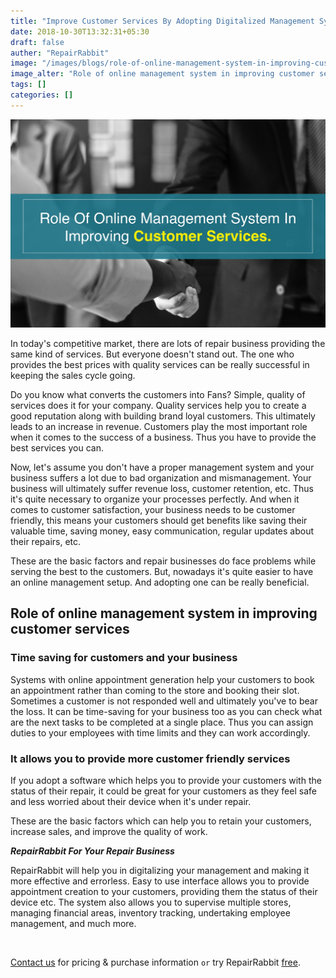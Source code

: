 ```yaml
---
title: "Improve Customer Services By Adopting Digitalized Management System."
date: 2018-10-30T13:32:31+05:30
draft: false
auther: "RepairRabbit"
image: "/images/blogs/role-of-online-management-system-in-improving-customer-services-min.jpg"
image_alter: "Role of online management system in improving customer services"
tags: []
categories: []
---
```


<img src="/images/blogs/role-of-online-management-system-in-improving-customer-services-min.jpg" alt="Role of online management system in improving customer services"/>

In today's competitive market, there are lots of repair business providing the same kind of services. But everyone doesn't stand out. The one who provides the best prices with quality services can be really successful in keeping the sales cycle going.

Do you know what converts the customers into Fans? Simple, quality of services does it for your company. Quality services help you to create a good reputation along with building brand loyal customers. This ultimately leads to an increase in revenue. Customers play the most important role when it comes to the success of a business. Thus you have to provide the best services you can.

Now, let's assume you don't have a proper management system and your business suffers a lot due to bad organization and mismanagement. Your business will ultimately suffer revenue loss, customer retention, etc. Thus it's quite necessary to organize your processes perfectly. And when it comes to customer satisfaction, your business needs to be customer friendly, this means your customers should get benefits like saving their valuable time, saving money, easy communication, regular updates about their repairs, etc.

These are the basic factors and repair businesses do face problems while serving the best to the customers. But, nowadays it's quite easier to have an online management setup. And adopting one can be really beneficial. 

## Role of online management system in improving customer services

### Time saving for customers and your business

Systems with online appointment generation help your customers to book an appointment rather than coming to the store and booking their slot. Sometimes a customer is not responded well and ultimately you've to bear the loss. 
It can be time-saving for your business too as you can check what are the next tasks to be completed at a single place. Thus you can assign duties to your employees with time limits and they can work accordingly.

### It allows you to provide more customer friendly services

If you adopt a software which helps you to provide your customers with the status of their repair, it could be great for your customers as they feel safe and less worried about their device when it's under repair. 

These are the basic factors which can help you to retain your customers, increase sales, and improve the quality of work.

___RepairRabbit For Your Repair Business___

RepairRabbit will help you in digitalizing your management and making it more effective and errorless. Easy to use interface allows you to provide appointment creation to your customers, providing them the status of their device etc. The system also allows you to supervise multiple stores, managing financial areas, inventory tracking, undertaking employee management, and much more.

<br>

<a href="mailto:contact@repairrabbit.co?subject=Query of RepairRabbit" target="_blank">Contact us</a> for pricing & purchase information `or` try RepairRabbit <a href="https://demo.repairrabbit.co/admin" rel="noopener" target="_blank" title="RepairRabbit Demo">free</a>.

<br>